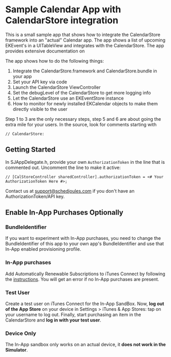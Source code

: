 # Sample Calendar App with CalendarStore integration

This is a small sample app that shows how to integrate the CalendarStore framework into an "actual" Calendar app. The app shows a list of upcoming EKEvent's in a UITableView and integrates with the CalendarStore. The app provides extensive documentation on

The app shows how to do the following things:

1. Integrate the CalendarStore.framework and CalendarStore.bundle in your app
2. Set your API key via code
3. Launch the CalendarStore ViewController
4. Set the debugLevel of the CalendarStore to get more logging info
5. Let the CalendarStore use an EKEventStore instance  
6. How to monitor for newly installed EKCalendar objects to make them directly visible to the user

Step 1 to 3 are the only necessary steps, step 5 and 6 are about going the extra mile for your users. In the source, look for comments starting with
	
	// CalendarStore: 

## Getting Started
In SJAppDelegate.h, provide your own `AuthorizationToken` in the line that is commented out. Uncomment the line to make it active:

	// [CalStoreController sharedController].authorizationToken = <# Your AuthorizationToken Here #>;
	
Contact us at support@schedjoules.com if you don't have an AuthorizationToken/API key. 
	

## Enable In-App Purchases Optionally

### BundleIdentifier
If you want to experiment with In-App purchases, you need to change the BundleIdentifier of this app to your own app's BundleIdentifier and use that In-App enabled provisioning profile. 

### In-App purchases
Add Automatically Renewable Subscriptions to iTunes Connect by following the [instructions](https://github.com/schedjoules/iOS-SDK/blob/master/connect.md). You will get an error if no In-App purchases are present.

### Test User
Create a test user on iTunes Connect for the In-App SandBox. Now, **log out of the App Store** on your device in Settings > iTunes & App Stores: tap on your username to log out. Finally, start purchasing an item in the CalendarStore and **log in with your test user**.

### Device Only
The In-App sandbox only works on an actual device, it **does not work in the Simulator**. 